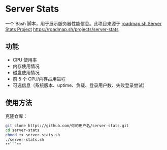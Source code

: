 # Server Stats

一个 Bash 脚本，用于展示服务器性能信息。此项目来源于 [roadmap.sh Server Stats Project](https://roadmap.sh/projects/server-stats)
https://roadmap.sh/projects/server-stats

## 功能
- CPU 使用率
- 内存使用情况
- 磁盘使用情况
- 前 5 个 CPU/内存占用进程
- 可选信息（系统版本、uptime、负载、登录用户数、失败登录尝试）

## 使用方法
克隆仓库：
```bash
git clone https://github.com/你的用户名/server-stats.git
cd server-stats
chmod +x server-stats.sh
./server-stats.sh
**```**
